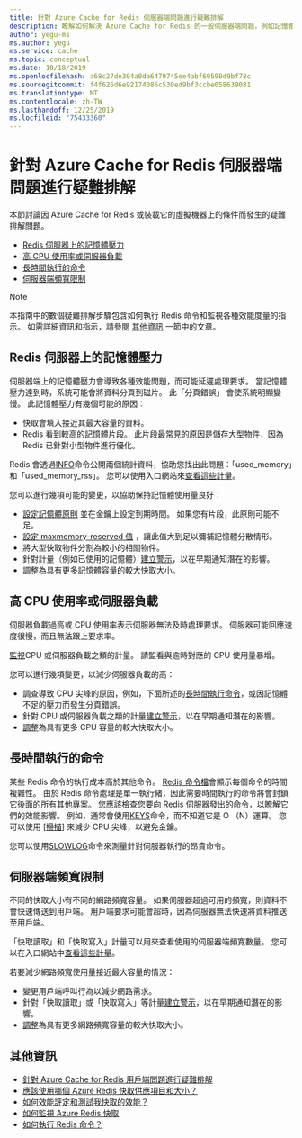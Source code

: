 ```yaml
---
title: 針對 Azure Cache for Redis 伺服器端問題進行疑難排解
description: 瞭解如何解決 Azure Cache for Redis 的一般伺服器端問題，例如記憶體壓力、高 CPU、長時間執行的命令或頻寬限制。
author: yegu-ms
ms.author: yegu
ms.service: cache
ms.topic: conceptual
ms.date: 10/18/2019
ms.openlocfilehash: a68c27de304a0da6470745ee4abf69590d9bf78c
ms.sourcegitcommit: f4f626d6e92174086c530ed9bf3ccbe058639081
ms.translationtype: MT
ms.contentlocale: zh-TW
ms.lasthandoff: 12/25/2019
ms.locfileid: "75433360"
---
```

# <a name="troubleshoot-azure-cache-for-redis-server-side-issues"></a>針對 Azure Cache for Redis 伺服器端問題進行疑難排解

本節討論因 Azure Cache for Redis 或裝載它的虛擬機器上的條件而發生的疑難排解問題。

- [Redis 伺服器上的記憶體壓力](#memory-pressure-on-redis-server)
- [高 CPU 使用率或伺服器負載](#high-cpu-usage-or-server-load)
- [長時間執行的命令](#long-running-commands)
- [伺服器端頻寬限制](#server-side-bandwidth-limitation)

> [!NOTE]
> 本指南中的數個疑難排解步驟包含如何執行 Redis 命令和監視各種效能度量的指示。 如需詳細資訊和指示，請參閱 [其他資訊](#additional-information) 一節中的文章。
>

## <a name="memory-pressure-on-redis-server"></a>Redis 伺服器上的記憶體壓力

伺服器端上的記憶體壓力會導致各種效能問題，而可能延遲處理要求。 當記憶體壓力達到時，系統可能會將資料分頁到磁片。 此「分頁錯誤」 會使系統明顯變慢。 此記憶體壓力有幾個可能的原因︰

- 快取會填入接近其最大容量的資料。
- Redis 看到較高的記憶體片段。 此片段最常見的原因是儲存大型物件，因為 Redis 已針對小型物件進行優化。

Redis 會透過[INFO](https://redis.io/commands/info)命令公開兩個統計資料，協助您找出此問題：「used_memory」和「used_memory_rss」。 您可以使用入口網站來[查看這些計量](cache-how-to-monitor.md#view-metrics-with-azure-monitor)。

您可以進行幾項可能的變更，以協助保持記憶體使用量良好：

- [設定記憶體原則](cache-configure.md#maxmemory-policy-and-maxmemory-reserved) 並在金鑰上設定到期時間。 如果您有片段，此原則可能不足。
- [設定 maxmemory-reserved 值](cache-configure.md#maxmemory-policy-and-maxmemory-reserved) ，讓此值大到足以彌補記憶體分散情形。
- 將大型快取物件分割為較小的相關物件。
- 針對計量（例如已使用的記憶體）[建立警示](cache-how-to-monitor.md#alerts)，以在早期通知潛在的影響。
- [調整](cache-how-to-scale.md)為具有更多記憶體容量的較大快取大小。

## <a name="high-cpu-usage-or-server-load"></a>高 CPU 使用率或伺服器負載

伺服器負載過高或 CPU 使用率表示伺服器無法及時處理要求。 伺服器可能回應速度很慢，而且無法跟上要求率。

[監視](cache-how-to-monitor.md#view-metrics-with-azure-monitor)CPU 或伺服器負載之類的計量。 請監看與逾時對應的 CPU 使用量暴增。

您可以進行幾項變更，以減少伺服器負載的高：

- 調查導致 CPU 尖峰的原因，例如，下面所述的[長時間執行命令](#long-running-commands)，或因記憶體不足的壓力而發生分頁錯誤。
- 針對 CPU 或伺服器負載之類的計量[建立警示](cache-how-to-monitor.md#alerts)，以在早期通知潛在的影響。
- [調整](cache-how-to-scale.md)為具有更多 CPU 容量的較大快取大小。

## <a name="long-running-commands"></a>長時間執行的命令

某些 Redis 命令的執行成本高於其他命令。 [Redis 命令檔](https://redis.io/commands)會顯示每個命令的時間複雜性。 由於 Redis 命令處理是單一執行緒，因此需要時間執行的命令將會封鎖它後面的所有其他專案。 您應該檢查您要向 Redis 伺服器發出的命令，以瞭解它們的效能影響。 例如，通常會使用[KEYS](https://redis.io/commands/keys)命令，而不知道它是 O （N）運算。 您可以使用 [[掃描](https://redis.io/commands/scan)] 來減少 CPU 尖峰，以避免金鑰。

您可以使用[SLOWLOG](https://redis.io/commands/slowlog)命令來測量針對伺服器執行的昂貴命令。

## <a name="server-side-bandwidth-limitation"></a>伺服器端頻寬限制

不同的快取大小有不同的網路頻寬容量。 如果伺服器超過可用的頻寬，則資料不會快速傳送到用戶端。 用戶端要求可能會超時，因為伺服器無法快速將資料推送至用戶端。

「快取讀取」和「快取寫入」計量可以用來查看使用的伺服器端頻寬數量。 您可以在入口網站中[查看這些計量](cache-how-to-monitor.md#view-metrics-with-azure-monitor)。

若要減少網路頻寬使用量接近最大容量的情況：

- 變更用戶端呼叫行為以減少網路需求。
- 針對「快取讀取」或「快取寫入」等計量[建立警示](cache-how-to-monitor.md#alerts)，以在早期通知潛在的影響。
- [調整](cache-how-to-scale.md)為具有更多網路頻寬容量的較大快取大小。

## <a name="additional-information"></a>其他資訊

- [針對 Azure Cache for Redis 用戶端問題進行疑難排解](cache-troubleshoot-client.md)
- [應該使用哪個 Azure Redis 快取供應項目和大小？](cache-faq.md#what-azure-cache-for-redis-offering-and-size-should-i-use)
- [如何效能評定和測試我快取的效能？](cache-faq.md#how-can-i-benchmark-and-test-the-performance-of-my-cache)
- [如何監視 Azure Redis 快取](cache-how-to-monitor.md)
- [如何執行 Redis 命令？](cache-faq.md#how-can-i-run-redis-commands)
